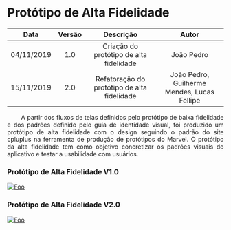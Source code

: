 # Protótipo de Alta Fidelidade

| Data       | Versão | Descrição            | Autor             |
|:----------:|:------:|:--------------------:|:-----------------:|
| 04/11/2019 | 1.0 | Criação do protótipo de alta fidelidade | João Pedro |
| 15/11/2019 | 2.0 | Refatoração do protótipo de alta fidelidade | João Pedro, Guilherme Mendes, Lucas Fellipe |

<p align="justify"> &emsp;&emsp; A partir dos fluxos de telas definidos pelo protótipo de baixa fidelidade e dos padrões definido pelo guia de identidade visual, foi produzido um protótipo de alta fidelidade com o design seguindo o padrão do site cpluplus na ferramenta de produção de protótipos do Marvel. O protótipo da alta fidelidade tem como objetivo concretizar os padrões visuais do aplicativo e testar a usabilidade com usuários.</i>

### Protótipo de Alta Fidelidade V1.0
[![Foo](https://user-images.githubusercontent.com/42192251/68170785-e4584480-ff4f-11e9-82ce-30b4f618af42.png)](https://marvelapp.com/9h6igi6/screen/63152610)

### Protótipo de Alta Fidelidade V2.0
[![Foo](https://user-images.githubusercontent.com/40740008/68853358-91e9f700-06b8-11ea-93c0-44d4f4433006.png)](https://www.figma.com/file/tqQBzHG9qB4ZWPb4YKP6r5/CPlusPlus?node-id=0%3A1)

<!DOCTYPE html>
<html>
<head>
<style src='docs/docs/assets/css/table.css'>
</style>
<link rel="stylesheet" href="docs/assets/css/table.css">
</head>
</html> 